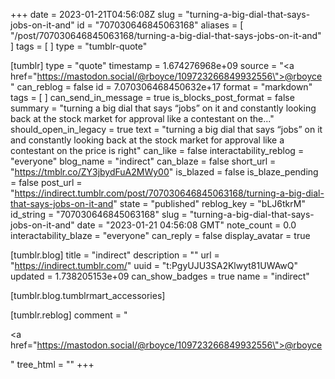 +++
date = 2023-01-21T04:56:08Z
slug = "turning-a-big-dial-that-says-jobs-on-it-and"
id = "707030646845063168"
aliases = [ "/post/707030646845063168/turning-a-big-dial-that-says-jobs-on-it-and" ]
tags = [ ]
type = "tumblr-quote"

[tumblr]
type = "quote"
timestamp = 1.674276968e+09
source = "<a href=\"https://mastodon.social/@rboyce/109723266849932556\">@rboyce</a>"
can_reblog = false
id = 7.070306468450632e+17
format = "markdown"
tags = [ ]
can_send_in_message = true
is_blocks_post_format = false
summary = "turning a big dial that says “jobs” on it and constantly looking back at the stock market for approval like a contestant on the..."
should_open_in_legacy = true
text = "turning a big dial that says &ldquo;jobs&rdquo; on it and constantly looking back at the stock market for approval like a contestant on the price is right"
can_like = false
interactability_reblog = "everyone"
blog_name = "indirect"
can_blaze = false
short_url = "https://tmblr.co/ZY3jbydFuA2MWy00"
is_blazed = false
is_blaze_pending = false
post_url = "https://indirect.tumblr.com/post/707030646845063168/turning-a-big-dial-that-says-jobs-on-it-and"
state = "published"
reblog_key = "bLJ6tkrM"
id_string = "707030646845063168"
slug = "turning-a-big-dial-that-says-jobs-on-it-and"
date = "2023-01-21 04:56:08 GMT"
note_count = 0.0
interactability_blaze = "everyone"
can_reply = false
display_avatar = true

[tumblr.blog]
title = "indirect"
description = ""
url = "https://indirect.tumblr.com/"
uuid = "t:PgyUJU3SA2Klwyt81UWAwQ"
updated = 1.738205153e+09
can_show_badges = true
name = "indirect"

[tumblr.blog.tumblrmart_accessories]

[tumblr.reblog]
comment = "<p><a href=\"https://mastodon.social/@rboyce/109723266849932556\">@rboyce</a></p>"
tree_html = ""
+++
